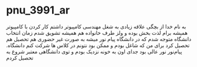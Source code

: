 # pnu_3991_ar 
<div dir ="rtl">
</div> به نام خدا 
از بچگی علاقه زیادی به شغل مهندسی کامپیوتر داشتم کار کردن با کامپیوتر همیشه برام 
لذت بخش بوده و ولز طرف خانواده هم همیشه تشویق شدم زمان انتخاب دانشگاه
متوجه شدم که در دانشگاه پیام نور میشه به صورت غیر حضوری هم تحصیل هم 
تحصیل کرد برای من که شاغل بودم  و ممکن بود نتونم در کلاس ها 
شرکت کنم دانشگاه. پیام‌نور نور عالی بود جدای اون به خونه نزدیک بودم 
و توی دانشگاهی  معتبر شروع به تحصیل کردم 
</div>
